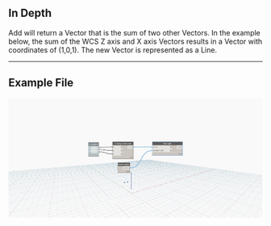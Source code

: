 ## In Depth
Add will return a Vector that is the sum of two other Vectors. In the example below, the sum of the WCS Z axis and X axis Vectors results in a Vector with coordinates of (1,0,1). The new Vector is represented as a Line.
___
## Example File

![Add](./Autodesk.DesignScript.Geometry.Point.Add_img.jpg)

